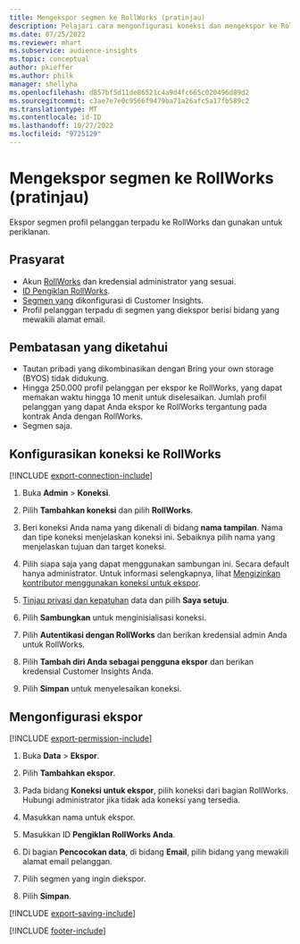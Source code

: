 ```yaml
---
title: Mengekspor segmen ke RollWorks (pratinjau)
description: Pelajari cara mengonfigurasi koneksi dan mengekspor ke RollWorks.
ms.date: 07/25/2022
ms.reviewer: mhart
ms.subservice: audience-insights
ms.topic: conceptual
author: pkieffer
ms.author: philk
manager: shellyha
ms.openlocfilehash: d857bf5d11de86521c4a9d4fc665c020496d89d2
ms.sourcegitcommit: c3ae7e7e0c9566f9479ba71a26afc5a17fb589c2
ms.translationtype: MT
ms.contentlocale: id-ID
ms.lasthandoff: 10/27/2022
ms.locfileid: "9725129"
---
```

# <a name="export-segments-to-rollworks-preview"></a>Mengekspor segmen ke RollWorks (pratinjau)

Ekspor segmen profil pelanggan terpadu ke RollWorks dan gunakan untuk periklanan.

## <a name="prerequisites"></a>Prasyarat

- Akun [RollWorks](https://www.rollworks.com/) dan kredensial administrator yang sesuai.
- [ID Pengiklan RollWorks](https://help.adroll.com/hc/articles/212011838-Advertiser-Profiles).
- [Segmen yang](segments.md) dikonfigurasi di Customer Insights.
- Profil pelanggan terpadu di segmen yang diekspor berisi bidang yang mewakili alamat email.

## <a name="known-limitations"></a>Pembatasan yang diketahui

- Tautan pribadi yang dikombinasikan dengan Bring your own storage (BYOS) tidak didukung.
- Hingga 250.000 profil pelanggan per ekspor ke RollWorks, yang dapat memakan waktu hingga 10 menit untuk diselesaikan. Jumlah profil pelanggan yang dapat Anda ekspor ke RollWorks tergantung pada kontrak Anda dengan RollWorks.
- Segmen saja.

## <a name="set-up-connection-to-rollworks"></a>Konfigurasikan koneksi ke RollWorks

[!INCLUDE [export-connection-include](includes/export-connection-admn.md)]

1. Buka **Admin** > **Koneksi**.

1. Pilih **Tambahkan koneksi** dan pilih **RollWorks**.

1. Beri koneksi Anda nama yang dikenali di bidang **nama tampilan**. Nama dan tipe koneksi menjelaskan koneksi ini. Sebaiknya pilih nama yang menjelaskan tujuan dan target koneksi.

1. Pilih siapa saja yang dapat menggunakan sambungan ini.  Secara default hanya administrator. Untuk informasi selengkapnya, lihat [Mengizinkan kontributor menggunakan koneksi untuk ekspor](connections.md#allow-contributors-to-use-a-connection-for-exports).

1. [Tinjau privasi dan kepatuhan](connections.md#data-privacy-and-compliance) data dan pilih **Saya setuju**.

1. Pilih **Sambungkan** untuk menginisialisasi koneksi.

1. Pilih **Autentikasi dengan RollWorks** dan berikan kredensial admin Anda untuk RollWorks.

1. Pilih **Tambah diri Anda sebagai pengguna ekspor** dan berikan kredensial Customer Insights Anda.

1. Pilih **Simpan** untuk menyelesaikan koneksi.

## <a name="configure-an-export"></a>Mengonfigurasi ekspor

[!INCLUDE [export-permission-include](includes/export-permission.md)]

1. Buka **Data** > **Ekspor**.

1. Pilih **Tambahkan ekspor**.

1. Pada bidang **Koneksi untuk ekspor**, pilih koneksi dari bagian RollWorks. Hubungi administrator jika tidak ada koneksi yang tersedia.

1. Masukkan nama untuk ekspor.

1. Masukkan ID **Pengiklan RollWorks Anda**.

1. Di bagian **Pencocokan data**, di bidang **Email**, pilih bidang yang mewakili alamat email pelanggan.

1. Pilih segmen yang ingin diekspor.

1. Pilih **Simpan**.

[!INCLUDE [export-saving-include](includes/export-saving.md)]

[!INCLUDE [footer-include](includes/footer-banner.md)]
